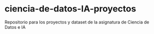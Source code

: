 # ciencia-de-datos-IA-proyectos
Repositorio para los proyectos y dataset de la asignatura de Ciencia de Datos e IA
